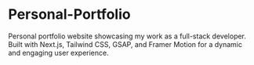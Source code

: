 # Personal-Portfolio
Personal portfolio website showcasing my work as a full-stack developer. Built with Next.js, Tailwind CSS, GSAP, and Framer Motion for a dynamic and engaging user experience.
